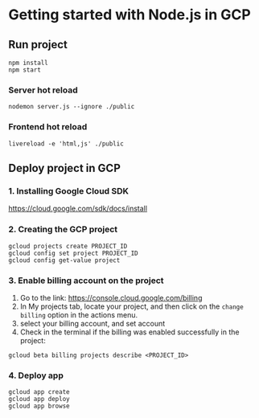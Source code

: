 # Getting started with Node.js in GCP

## Run project

```terminal
npm install
npm start
```

### Server hot reload

```terminal
nodemon server.js --ignore ./public
```

### Frontend hot reload

```terminal
livereload -e 'html,js' ./public
```

## Deploy project in GCP

### 1. Installing Google Cloud SDK

https://cloud.google.com/sdk/docs/install

### 2. Creating the GCP project

```terminal
gcloud projects create PROJECT_ID
gcloud config set project PROJECT_ID
gcloud config get-value project
```

### 3. Enable billing account on the project

1. Go to the link: https://console.cloud.google.com/billing
2. In My projects tab, locate your project, and then click on the
   `change billing` option in the actions menu.
3. select your billing account, and set account
4. Check in the terminal if the billing was enabled successfully in the project:

```
gcloud beta billing projects describe <PROJECT_ID>
```

### 4. Deploy app

```terminal
gcloud app create
gcloud app deploy
gcloud app browse
```
